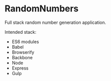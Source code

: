 # RandomNumbers

Full stack random number generation application.

Intended stack: 
* ES6 modules
* Babel
* Browserify
* Backbone
* Node
* Express
* Gulp